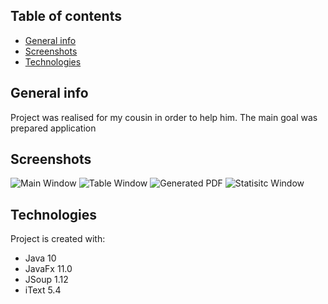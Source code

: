 ## Table of contents
* [General info](#general-info)
* [Screenshots](#screenshots)
* [Technologies](#technologies)

## General info
Project was realised for my cousin in order to help him. The main goal was prepared application 

## Screenshots
![Main Window](https://github.com/AdamKlekowski/screenshots/blob/master/dictionary1.png)
![Table Window](https://github.com/AdamKlekowski/screenshots/blob/master/dictionary2.png)
![Generated PDF](https://github.com/AdamKlekowski/screenshots/blob/master/dictionary3.png)
![Statisitc Window](https://github.com/AdamKlekowski/screenshots/blob/master/dictionary4.png)

## Technologies
Project is created with:
* Java 10
* JavaFx 11.0
* JSoup 1.12
* iText 5.4
